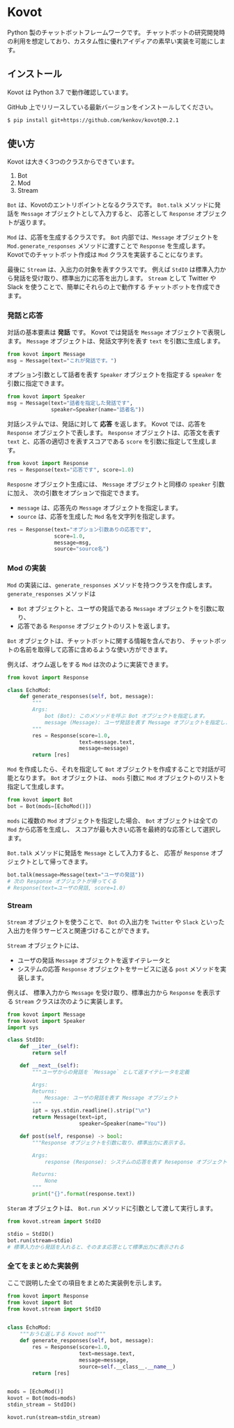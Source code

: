 # Kovot

Python 製のチャットボットフレームワークです。
チャットボットの研究開発時の利用を想定しており、カスタム性に優れアイディアの素早い実装を可能にします。

## インストール

Kovot は Python 3.7 で動作確認しています。

GitHub 上でリリースしている最新バージョンをインストールしてください。

```sh
$ pip install git+https://github.com/kenkov/kovot@0.2.1
```

## 使い方

Kovot は大きく3つのクラスからできています。

1. Bot
1. Mod
1. Stream

`Bot` は、Kovotのエントリポイントとなるクラスです。
`Bot.talk` メソッドに発話を `Message` オブジェクトとして入力すると、
応答として `Response` オブジェクトが返ります。

`Mod` は、応答を生成するクラスです。
`Bot` 内部では、`Message` オブジェクトを `Mod.generate_responses` メソッドに渡すことで
`Response` を生成します。
Kovotでのチャットボット作成は `Mod` クラスを実装することになります。

最後に `Stream` は、入出力の対象を表すクラスです。
例えば `StdIO` は標準入力から発話を受け取り、標準出力に応答を出力します。
`Stream` として Twitter や Slack を使うことで、簡単にそれらの上で動作する
チャットボットを作成できます。

### 発話と応答

対話の基本要素は **発話** です。
Kovot では発話を `Message` オブジェクトで表現します。
`Message` オブジェクトは、発話文字列を表す `text` を引数に生成します。

```py
from kovot import Message
msg = Message(text="これが発話です。")
```

オプション引数として話者を表す `Speaker` オブジェクトを指定する `speaker` を引数に指定できます。

```py
from kovot import Speaker
msg = Message(text="話者を指定した発話です",
              speaker=Speaker(name="話者名"))
```

対話システムでは、発話に対して **応答** を返します。
Kovot では、応答を `Response` オブジェクトで表します。
`Response` オブジェクトは、応答文を表す `text` と、応答の適切さを表すスコアである
`score` を引数に指定して生成します。

```py
from kovot import Response
res = Response(text="応答です", score=1.0)
```

`Resposne` オブジェクト生成には、 `Message` オブジェクトと同様の `speaker` 引数に加え、
次の引数をオプションで指定できます。

- `message` は、応答先の `Message` オブジェクトを指定します。
- `source` は、応答を生成した `Mod` 名を文字列を指定します。

```py
res = Response(text="オプション引数ありの応答です",
               score=1.0,
               message=msg,
               source="source名")
```

### Mod の実装

`Mod` の実装には、`generate_responses` メソッドを持つクラスを作成します。
`generate_responses` メソッドは

- `Bot` オブジェクトと、ユーザの発話である `Message` オブジェクトを引数に取り、
- 応答である `Response` オブジェクトのリストを返します。

`Bot` オブジェクトは、チャットボットに関する情報を含んでおり、
チャットボットの名前を取得して応答に含めるような使い方ができます。

例えば、オウム返しをする `Mod` は次のように実装できます。

```py
from kovot import Response

class EchoMod:
    def generate_responses(self, bot, message):
        """
        Args:
            bot (Bot): このメソッドを呼ぶ Bot オブジェクトを指定します。
            message (Message): ユーザ発話を表す Message オブジェクトを指定します。
        """
        res = Response(score=1.0,
                       text=message.text,
                       message=message)
        return [res]
```

`Mod` を作成したら、それを指定して `Bot` オブジェクトを作成することで対話が可能となります。
`Bot` オブジェクトは、 `mods` 引数に `Mod` オブジェクトのリストを指定して生成します。

```py
from kovot import Bot
bot = Bot(mods=[EchoMod()])
```

`mods` に複数の `Mod` オブジェクトを指定した場合、
`Bot` オブジェクトは全ての `Mod` から応答を生成し、
スコアが最も大きい応答を最終的な応答として選択します。

`Bot.talk` メソッドに発話を `Message` として入力すると、
応答が `Response` オブジェクトとして帰ってきます。

```py
bot.talk(message=Message(text="ユーザの発話"))
# 次の Response オブジェクトが帰ってくる
# Response(text=ユーザの発話, score=1.0)
```

### Stream

`Stream` オブジェクトを使うことで、 `Bot` の入出力を `Twitter` や `Slack` といった
入出力を伴うサービスと関連づけることができます。

`Stream` オブジェクトには、

- ユーザの発話 `Message` オブジェクトを返すイテレータと
- システムの応答 `Response` オブジェクトをサービスに送る `post` メソッドを実装します。

例えば、
標準入力から `Message` を受け取り、標準出力から `Response` を表示する
`Stream` クラスは次のように実装します。

```py
from kovot import Message
from kovot import Speaker
import sys

class StdIO:
    def __iter__(self):
        return self

    def __next__(self):
        """ユーザからの発話を `Message` として返すイテレータを定義

        Args:
        Returns:
            Message: ユーザの発話を表す Message オブジェクト
        """
        ipt = sys.stdin.readline().strip("\n")
        return Message(text=ipt,
                       speaker=Speaker(name="You"))

    def post(self, response) -> bool:
        """Response オブジェクトを引数に取り、標準出力に表示する。

        Args:
            response (Response): システムの応答を表す Reseponse オブジェクト

        Returns:
            None
        """
        print("{}".format(response.text))
```

`Steram` オブジェクトは、 `Bot.run` メソッドに引数として渡して実行します。

```py
from kovot.stream import StdIO

stdio = StdIO()
bot.run(stream=stdio)
# 標準入力から発話を入れると、そのまま応答として標準出力に表示される
```

### 全てをまとめた実装例

ここで説明した全ての項目をまとめた実装例を示します。

```py
from kovot import Response
from kovot import Bot
from kovot.stream import StdIO


class EchoMod:
    """おうむ返しする Kovot mod"""
    def generate_responses(self, bot, message):
        res = Response(score=1.0,
                       text=message.text,
                       message=message,
                       source=self.__class__.__name__)
        return [res]


mods = [EchoMod()]
kovot = Bot(mods=mods)
stdin_stream = StdIO()

kovot.run(stream=stdin_stream)
```
